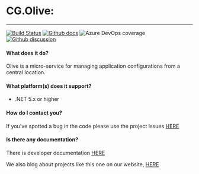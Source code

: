 # CG.Olive: 
---
[![Build Status](https://dev.azure.com/codegator/CG.Olive/_apis/build/status/CodeGator.CG.Olive?branchName=main)](https://dev.azure.com/codegator/CG.Olive/_build/latest?definitionId=46&branchName=main)
[![Github docs](https://img.shields.io/static/v1?label=Documentation&message=online&color=blue)](https://codegator.github.io/CG.Olive/index.html)
![Azure DevOps coverage](https://img.shields.io/azure-devops/coverage/codegator/CG.Olive/300)
[![Github discussion](https://img.shields.io/badge/Discussion-online-blue)](https://github.com/CodeGator/CG.Olive/discussions)

#### What does it do?
Olive is a micro-service for managing application configurations from a central location.

#### What platform(s) does it support?
* .NET 5.x or higher

#### How do I contact you?
If you've spotted a bug in the code please use the project Issues [HERE](https://github.com/CodeGator/CG.Olive/issues)

#### Is there any documentation?
There is developer documentation [HERE](https://codegator.github.io/CG.Olive/)

We also blog about projects like this one on our website, [HERE](http://www.codegator.com)